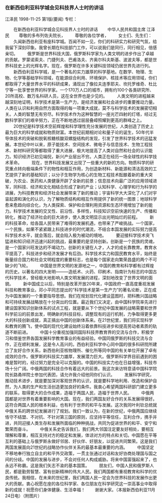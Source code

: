 ### 在新西伯利亚科学城会见科技界人士时的讲话
江泽民
1998-11-25
第1版(要闻)
专栏：

　　在新西伯利亚科学城会见科技界人士时的讲话
　　中华人民共和国主席  江泽民
　　尊敬的多布列佐夫院长，
　　尊敬的各位学者，
　　女士们、先生们：
　　久闻新西伯利亚有座科学城。百闻不如一见，你们的科研实力和研究气氛，给我留下深刻印象。我曾长期在科技部门工作，可以说我们是同行，同行相见，倍感亲切。
　　俄罗斯是世界科技大国，俄罗斯科学家为人类文明的进步作出了卓越的贡献。罗蒙诺索夫、门捷列夫、巴甫洛夫、齐奥尔科夫斯基、波波夫等，都是世界科技史上的光辉名字。现在，俄罗斯在许多关键科技领域仍居世界先进行列。
　　新西伯利亚科学城，是一个著名的实力雄厚的科学基地。在数学、物理、生物、化学等基础学科领域，在能源综合利用、环境保护、核技术等应用领域，你们都取得了大量世界水平的科研成果，涌现出了像拉夫连季耶夫、坎托罗维奇、杜比宁等一批享誉世界的科学家。一个170万人口的城市，拥有约100个各类研究所、20所高校、数万名科研人员，这在全世界也是少见的。
　　人类文明的进程越来越深刻地证明，科学技术是第一生产力，是经济发展和社会进步的重要推动力量。人类在认识和利用自然方面取得的每一项重大成就，莫不与科学技术的发展密切相关。人类的智慧无有穷尽。科学技术作为这种智慧的一座光芒四射的灯塔，经过无数科学家们的艰辛努力，正在不断地透过层层叠嶂照耀到更高的群峰之上。
　　20世纪是科学技术空前辉煌和科学理性充分发展的世纪，人类创造了历史上最为巨大的科学成就和物质财富。本世纪前期相对论和量子论的诞生，50年代半导体技术的突破和脱氧核糖核酸双螺旋结构的发现，引发了世界科学技术的迅猛发展。本世纪中叶以来，原子能技术、空间技术、微电子与信息技术、生物工程技术、新材料研究等都取得了重大进展，极大地提高了人类对自然和社会的认识能力。知识经济已初见端倪，新兴产业层出不穷。人类正在经历一场全球性的科学技术革命。
　　现在，世界科技发展又出现了一些重大的新的方向。物质科学的研究重点转向极端条件下的物性和相互作用，为创造新材料、新能源和清洁高效的工艺提供了新的基础知识；以分子生物学为核心的生物工程技术酝酿着新的重大突破，为农业、医药和人类健康开辟了全新的前景；信息技术向最广泛的应用领域进军，同科技、经济和文化相结合形成了新的产业；认知科学、心理学和行为科学的进展，为科技教育和经济社会发展带来了新的推动；宇宙科学大大深化了人们对宇宙起源和演化的认识，为了解物质结构和相互作用提供了新的统一图景；地球科学愈来愈趋向综合化，为人类探索、保护和合理利用资源和生态环境增加了新的能力。科学技术发展的交叉性、前沿性、多样性，科技知识空前快速的生产、传播和转化，推动了经济社会的巨大进步，使人类文明显示出光明灿烂的前程。
　　新的科技革命，给各国人民带来了难得的发展机遇，也带来了严峻挑战。一个国家，一个民族，如果不紧紧跟上科技进步的时代潮流，不结合本国发展的实际努力提高科学技术水平，就会落后，就会陷入极为被动的境地。
　　要迎接科学技术突飞猛进和知识经济迅速兴起的挑战，最重要的是坚持创新。创新是一个民族的灵魂，是一个国家兴旺发达的不竭动力。创新的关键在人才，人才的成长靠教育。教育水平提高了，科技进步和经济发展才有后劲。科学技术实力和国民教育水平，始终是衡量综合国力和社会文明程度的重要标志，也是每个国家走向繁荣昌盛的两个不可缺少的飞轮。
　　中国是世界文明的发源地之一，中国的教育和科学都有过辉煌的历史。以著名的四大发明———造纸术、火药、印刷术、指南针为标志的中国古代科学技术，曾经极大地影响人类文明发展的进程，深刻地改变了世界文明的面貌。
　　新中国成立以后，特别是改革开放20年来，中国政府一直高度重视发展科技和教育事业。邓小平同志提出的“科学技术是第一生产力”的著名论断，正在成为中国发展的一个重要指导思想。我们在规划现代化建设蓝图时，把科教兴国战略和可持续发展战略放在十分突出的位置。最近我们又决定，由中国科学院率先进行建设国家知识创新体系的试点工程，就是要从下个世纪中国发展的战略需要和世界科学前沿的前景出发，明确新的科技目标，调整现有的运行机制，力争取得更多更大的科技创新成就，真正搞出中国的创新体系来。在21世纪里，我们将实现科学和教育的腾飞，使中国的现代化建设始终沿着依靠科技进步和提高劳动者素质的轨道不断前进。
　　中国十分重视加强同国际科技界教育界的交流与合作，积极学习和借鉴世界各国发展科学教育事业的有益经验。中国同俄罗斯的科技交流与合作，正在顺利发展，这是令人高兴的。西伯利亚科学中心同中国的很多科研院所建立了友好合作关系，新西伯利亚核物理所、催化所等同中国的有关单位开展了卓有成效的合作。俄罗斯的科技实力雄厚，发展潜力巨大。俄罗斯科学界目前遇到的困难是暂时的，经过努力是完全可以克服的。中国的科技实力也在日益增强，科技市场十分广阔。中俄两国的科技合作有着远大的前景。我这次来访特意请中国科学院院长路甬祥院士参加代表团，请允许我介绍他同你们认识。
　　发展科学研究，推动技术进步，就是要加深对客观世界的认识，就是要科学地利用、改造和保护自然，为人类的生产和生活创造更加良好的条件。我衷心希望两国科研部门建立更多的联系，取得更大的合作成果，造福于两国人民，造福于世界人民。
　　中俄两国都是对世界有着重要影响的大国。现在，我们两国友好合作的关系发展得很好。这符合两国人民的根本利益，也有利于世界的和平与发展。这次我同叶利钦总统就中俄关系的跨世纪发展进行了规划。我们一致认为，在新的世纪，中俄两国应继续恪守不结盟、不对抗、不针对第三国的原则，应坚持平等信任，互利合作，携手并进，共同迎接人类生存和发展所面临的种种挑战，共同为促进世界的和平、安宁和繁荣而奋斗。
　　中俄关系史告诉我们，我们两大邻国注定要友好相处，要相互理解和尊重，相互支持对方的稳定和发展，体谅对方的特点和关切。中国愿在平等互利的基础上与俄罗斯永做好邻居、好伙伴、好朋友，以促进共同繁荣。这是我们两国发展面向21世纪的战略协作伙伴关系的最基本最重要的内涵。
　　中国坚定不移地奉行独立自主的和平外交政策，一贯主张通过对话和友好协商处理国与国之间的分歧。中国的发展与进步，不会对任何人构成威胁。将来中国富强起来了，也永远不称霸。这是我们矢志不渝的基本国策。
　　朋友们，中国人民和俄罗斯人民，都是勤劳智慧、富有创新精神的伟大人民。我们两国都有重视教育和科学的优良传统。我相信，在未来的世纪里，我们两国人民一定会为世界科技的发展作出更大的贡献。衷心祝愿在座的各位科学家、各位朋友在科学研究这一崇高事业中取得新的成就！祝愿你们身体健康、生活幸福！
　　谢谢大家。（本报新西伯利亚11月24日电）（附图片）
